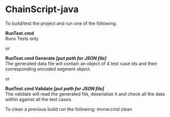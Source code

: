 # ChainScript-java

To build/test the project and run one of the following.


**RunTest.cmd**  
Runs Tests only 
 
or
 
**RunTest.cmd Generate *[put path for JSON file]***  
The generated data file  will contain an object of 4 test case ids and their corresponding encoded segment object.

or 

**RunTest.cmd Validate *[put path for JSON file]***  
The validate will read the generated file, deserialize it and check all the data within against all the test cases.  

 
To clean a previous build run the following: 
mvnw.cmd clean 

